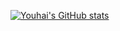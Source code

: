 [![Youhai's GitHub stats](https://github-readme-stats-git-master-altair59s-projects.vercel.app/api?username=Altair59&hide=stars&theme=radical)](https://github.com/Altair59/github-readme-stats)
